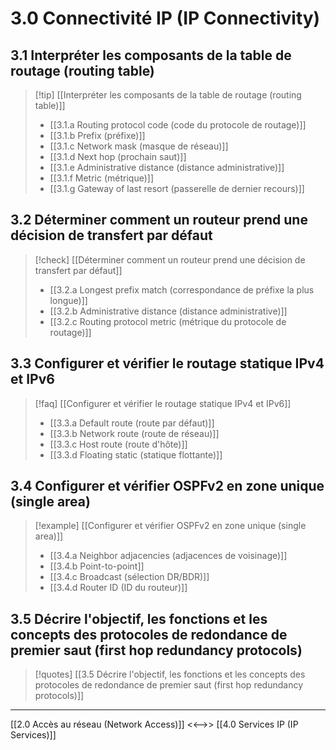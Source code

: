 # 3.0 Connectivité IP (IP Connectivity)


## 3.1 Interpréter les composants de la table de routage (routing table)

>[!tip]  [[Interpréter les composants de la table de routage (routing table)]]
>- [[3.1.a Routing protocol code (code du protocole de routage)]]
>- [[3.1.b Prefix (préfixe)]]
>- [[3.1.c Network mask (masque de réseau)]]
>- [[3.1.d Next hop (prochain saut)]]
>- [[3.1.e Administrative distance (distance administrative)]]
>- [[3.1.f Metric (métrique)]]
>- [[3.1.g Gateway of last resort (passerelle de dernier recours)]]

## 3.2 Déterminer comment un routeur prend une décision de transfert par défaut

>[!check]  [[Déterminer comment un routeur prend une décision de transfert par défaut]]
>- [[3.2.a Longest prefix match (correspondance de préfixe la plus longue)]]
>- [[3.2.b Administrative distance (distance administrative)]]
>- [[3.2.c Routing protocol metric (métrique du protocole de routage)]]

## 3.3 Configurer et vérifier le routage statique IPv4 et IPv6

>[!faq]  [[Configurer et vérifier le routage statique IPv4 et IPv6]]
>- [[3.3.a Default route (route par défaut)]]
>- [[3.3.b Network route (route de réseau)]]
>- [[3.3.c Host route (route d'hôte)]]
>- [[3.3.d Floating static (statique flottante)]]

## 3.4 Configurer et vérifier OSPFv2 en zone unique (single area)

>[!example] [[Configurer et vérifier OSPFv2 en zone unique (single area)]]
>- [[3.4.a Neighbor adjacencies (adjacences de voisinage)]]
>- [[3.4.b Point-to-point]]
>- [[3.4.c Broadcast (sélection DR/BDR)]]
>- [[3.4.d Router ID (ID du routeur)]]

## 3.5 Décrire l'objectif, les fonctions et les concepts des protocoles de redondance de premier saut (first hop redundancy protocols)

>[!quotes]  [[3.5 Décrire l'objectif, les fonctions et les concepts des protocoles de redondance de premier saut (first hop redundancy protocols)]]

---

[[2.0 Accès au réseau (Network Access)]] <<-->> [[4.0 Services IP (IP Services)]]